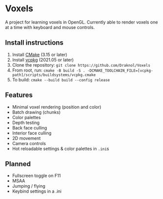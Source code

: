 # Voxels
A project for learning voxels in OpenGL.
Currently able to render voxels one at a time with keyboard and mouse controls.

## Install instructions
1. Install [CMake](https://cmake.org/download) (3.15 or later)
2. Install [vcpkg](https://github.com/microsoft/vcpkg) (2021.05 or later)
3. Clone the repository: `git clone https://github.com/Draknol/Voxels`
4. From root, run: `cmake -B build -S . -DCMAKE_TOOLCHAIN_FILE=[vcpkg-path]/scripts/buildsystems/vcpkg.cmake`
5. To build: `cmake --build build --config release`

## Features
* Minimal voxel rendering (position and color)
* Batch drawing (chunks)
* Color palettes
* Depth testing
* Back face culling
* Interior face culling
* 2D movement
* Camera controls
* Hot reloadable settings & color palettes in `.ini`s

## Planned
* Fullscreen toggle on F11
* MSAA
* Jumping / flying
* Keybind settings in a .ini